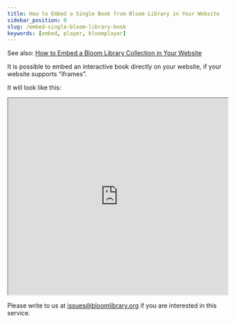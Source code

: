 ```yaml
---
title: How to Embed a Single Book from Bloom Library in Your Website
sidebar_position: 0
slug: /embed-single-bloom-library-book
keywords: [embed, player, bloomplayer]
---
```




See also: [How to Embed a Bloom Library Collection in Your Website](/embed-collection) 


It is possible to embed an interactive book directly on your website, if your website supports “iframes”.


It will look like this:


<iframe width="100%" height="450px" allow="fullscreen" allowFullScreen={true}
  src="https://bloomlibrary.org/bloom-player/bloomplayer.htm?url=https://s3.amazonaws.com/bloomharvest/rFnCBRPsDs/1724125997509/bloomdigital/index.htm&initiallyShowAppBar=false&paused=true&allowToggleAppBar=true&independent=false&host=docs.bloomlibrary.org"></iframe>


Please write to us at [issues@bloomlibrary.org](mailto:issues@bloomlibrary.org) if you are interested in this service.

